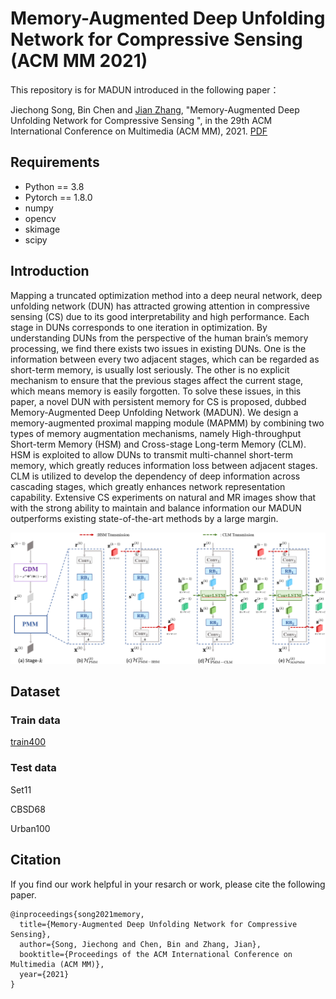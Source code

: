 # Memory-Augmented Deep Unfolding Network for Compressive Sensing (ACM MM 2021)
This repository is for MADUN introduced in the following paper：

Jiechong Song, Bin Chen and [Jian Zhang](http://jianzhang.tech/), "Memory-Augmented Deep Unfolding Network for Compressive Sensing ", in the 29th ACM International Conference on Multimedia (ACM MM), 2021. [PDF](https://arxiv.org/abs/2110.09766)

## Requirements

- Python == 3.8
- Pytorch == 1.8.0
- numpy
- opencv
- skimage
- scipy

## Introduction

Mapping a truncated optimization method into a deep neural network, deep unfolding network (DUN) has attracted growing attention in compressive sensing (CS) due to its good interpretability and high performance. Each stage in DUNs corresponds to one iteration in optimization. By understanding DUNs from the perspective of the human brain’s memory processing, we find there exists two issues in existing DUNs. One is the information between every two adjacent stages, which can be regarded as short-term memory, is usually lost seriously. The other is no explicit mechanism to ensure that the previous stages affect the current stage, which means memory is easily forgotten. To solve these issues, in this paper, a novel DUN with persistent memory for CS is proposed, dubbed Memory-Augmented Deep Unfolding Network (MADUN). We design a memory-augmented proximal mapping module (MAPMM) by combining two types of memory augmentation mechanisms, namely High-throughput Short-term Memory (HSM) and Cross-stage Long-term Memory (CLM). HSM is exploited to allow DUNs to transmit multi-channel short-term memory, which greatly reduces information loss between adjacent stages. CLM is utilized to develop the dependency of deep information across cascading stages, which greatly enhances network representation capability. Extensive CS experiments on natural and MR images show that with the strong ability to maintain and balance information our MADUN outperforms existing state-of-the-art methods by a large margin. 

![PMM_MAPMM](Fig/PMM_MAPMM.png)

## Dataset

### Train data

[train400](https://drive.google.com/file/d/15FatS3wYupcoJq44jxwkm6Kdr0rATPd0/view?usp=sharing)

### Test data

Set11

CBSD68 

Urban100

## Citation

If you find our work helpful in your resarch or work, please cite the following paper.

```
@inproceedings{song2021memory,
  title={Memory-Augmented Deep Unfolding Network for Compressive Sensing},
  author={Song, Jiechong and Chen, Bin and Zhang, Jian},
  booktitle={Proceedings of the ACM International Conference on Multimedia (ACM MM)},
  year={2021}
}
```
